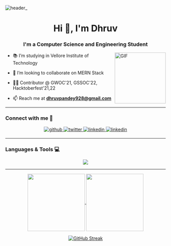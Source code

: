 ![header_](https://user-images.githubusercontent.com/87525399/187025748-fb4e448e-e70d-43d0-bd49-78f4040debc9.png)

<h1 align="center">Hi 👋, I'm Dhruv </h1>
<h3 align="center">I'm a Computer Science and Engineering Student </h3>


<img align="right" alt="GIF" height="160px" src="https://media.giphy.com/media/du3J3cXyzhj75IOgvA/giphy.gif">

- 📚 I’m studying in Vellore Institute of Technology

- 👯 I’m looking to collaborate on MERN Stack

- 👨‍💻 Contributor @ GWOC'21, GSSOC'22, Hacktoberfest'21,22

- 📫 Reach me at **dhruvpandey928@gmail.com**

---

<h3 align="left">Connect with me 📝</h3>
<div align="center">
<a href="https://github.com/Dhruvpandey08" target="_blank">
<img src=https://img.shields.io/badge/github-%2324292e.svg?&style=for-the-badge&logo=github&logoColor=white alt=github style="margin-bottom: 5px;" />
</a>
<a href="https://twitter.com/Dhruvtwts" target="_blank">
<img src=https://img.shields.io/badge/twitter-%2300acee.svg?&style=for-the-badge&logo=twitter&logoColor=white alt=twitter style="margin-bottom: 5px;" />
</a>
<a href="https://www.linkedin.com/in/dhruvpandey08" target="_blank">
<img src=https://img.shields.io/badge/linkedin-%231E77B5.svg?&style=for-the-badge&logo=linkedin&logoColor=white alt=linkedin style="margin-bottom: 5px;" />
</a>
<a href="https://www.hackerrank.com/dhruvpandey928" target="_blank">
<img src=https://img.shields.io/badge/-Hackerrank-2EC866?style=for-the-badge&logo=HackerRank&logoColor=white alt=linkedin style="margin-bottom: 5px;" />
</a>



----

<h3 align="left">Languages & Tools 💻</h3>

<p align="center">
  <a href="https://skillicons.dev">
    <img src="https://skillicons.dev/icons?i=git,github,bash,bootstrap,c,cpp,css,discord,html,java,js,linux,mongodb,mysql,netlify,postman,py,react,vercel,vscode,wordpress"/>
  </a>
</p>

---

<a href = "https://github.com/Dhruvpandey08/github-readme-stats">
<img height = 180  align = "center" src = "https://github-readme-stats-eight-theta.vercel.app/api?username=dhruvpandey08&show_icons=true&theme=highcontrast&hide=stars"/>
</a>

<a href = "https://github.com/Dhruvpandey08/github-readme-stats">
<img height = 180  align = "center" src = "https://github-readme-stats-eight-theta.vercel.app/api/top-langs/?username=dhruvpandey08&langs_count=8&layout=compact&show_icons=true&theme=highcontrast&card_width=300"/>
</a>

[![GitHub Streak](https://github-readme-streak-stats.herokuapp.com?user=Dhruvpandey08&theme=highcontrast)](https://git.io/streak-stats)
